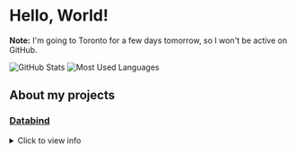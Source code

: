 # Hello, World!

**Note:** I'm going to Toronto for a few days tomorrow, so I won't be active on GitHub.

![GitHub Stats](https://github-readme-stats.vercel.app/api?username=MysteryBlokHed&theme=dracula)
![Most Used Languages](https://github-readme-stats.vercel.app/api/top-langs?username=MysteryBlokHed&theme=dracula&layout=compact)

## About my projects

### [Databind](https://github.com/MysteryBlokHed/databind)

<details>
  <summary>Click to view info</summary>

I felt that Minecraft datapacks weren't very fun to make, and the format led
to an unnecessary amount of files for related things. The whole "required to
make a new file for every function" thing isn't something that I've seen in
any other language, so I thought I'd try to fix that as well as add some other
features that I thought would be useful.

I hadn't actually made a datapack before building this project, and it was
also my first time doing anything related to parsing text. I also definitely
made the first few releases far earlier than I should've, leading to some
buggy and/or incomplete releases. Despite that, after a bunch of bug fixes and
features, I think I've made something that datapack developers could find
useful.

</details>
